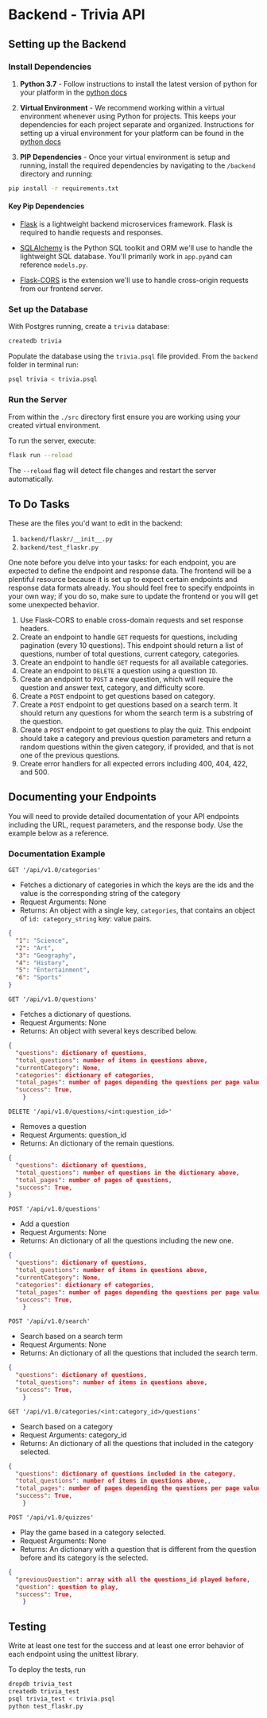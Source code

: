 # Backend - Trivia API

## Setting up the Backend

### Install Dependencies

1. **Python 3.7** - Follow instructions to install the latest version of python for your platform in the [python docs](https://docs.python.org/3/using/unix.html#getting-and-installing-the-latest-version-of-python)

2. **Virtual Environment** - We recommend working within a virtual environment whenever using Python for projects. This keeps your dependencies for each project separate and organized. Instructions for setting up a virual environment for your platform can be found in the [python docs](https://packaging.python.org/guides/installing-using-pip-and-virtual-environments/)

3. **PIP Dependencies** - Once your virtual environment is setup and running, install the required dependencies by navigating to the `/backend` directory and running:

```bash
pip install -r requirements.txt
```

#### Key Pip Dependencies

- [Flask](http://flask.pocoo.org/) is a lightweight backend microservices framework. Flask is required to handle requests and responses.

- [SQLAlchemy](https://www.sqlalchemy.org/) is the Python SQL toolkit and ORM we'll use to handle the lightweight SQL database. You'll primarily work in `app.py`and can reference `models.py`.

- [Flask-CORS](https://flask-cors.readthedocs.io/en/latest/#) is the extension we'll use to handle cross-origin requests from our frontend server.

### Set up the Database

With Postgres running, create a `trivia` database:

```bash
createdb trivia
```

Populate the database using the `trivia.psql` file provided. From the `backend` folder in terminal run:

```bash
psql trivia < trivia.psql
```

### Run the Server

From within the `./src` directory first ensure you are working using your created virtual environment.

To run the server, execute:

```bash
flask run --reload
```

The `--reload` flag will detect file changes and restart the server automatically.

## To Do Tasks

These are the files you'd want to edit in the backend:

1. `backend/flaskr/__init__.py`
2. `backend/test_flaskr.py`

One note before you delve into your tasks: for each endpoint, you are expected to define the endpoint and response data. The frontend will be a plentiful resource because it is set up to expect certain endpoints and response data formats already. You should feel free to specify endpoints in your own way; if you do so, make sure to update the frontend or you will get some unexpected behavior.

1. Use Flask-CORS to enable cross-domain requests and set response headers.
2. Create an endpoint to handle `GET` requests for questions, including pagination (every 10 questions). This endpoint should return a list of questions, number of total questions, current category, categories.
3. Create an endpoint to handle `GET` requests for all available categories.
4. Create an endpoint to `DELETE` a question using a question `ID`.
5. Create an endpoint to `POST` a new question, which will require the question and answer text, category, and difficulty score.
6. Create a `POST` endpoint to get questions based on category.
7. Create a `POST` endpoint to get questions based on a search term. It should return any questions for whom the search term is a substring of the question.
8. Create a `POST` endpoint to get questions to play the quiz. This endpoint should take a category and previous question parameters and return a random questions within the given category, if provided, and that is not one of the previous questions.
9. Create error handlers for all expected errors including 400, 404, 422, and 500.

## Documenting your Endpoints

You will need to provide detailed documentation of your API endpoints including the URL, request parameters, and the response body. Use the example below as a reference.

### Documentation Example

`GET '/api/v1.0/categories'`

- Fetches a dictionary of categories in which the keys are the ids and the value is the corresponding string of the category
- Request Arguments: None
- Returns: An object with a single key, `categories`, that contains an object of `id: category_string` key: value pairs.

```json
{
  "1": "Science",
  "2": "Art",
  "3": "Geography",
  "4": "History",
  "5": "Entertainment",
  "6": "Sports"
}
```

`GET '/api/v1.0/questions'`

- Fetches a dictionary of questions.
- Request Arguments: None
- Returns: An object with several keys described below.

```json
{
  "questions": dictionary of questions,
  "total_questions": number of items in questions above,
  "currentCategory": None,
  "categories": dictionary of categories,
  "total_pages": number of pages depending the questions per page value,
  "success": True,
    }
```


`DELETE '/api/v1.0/questions/<int:question_id>'`

- Removes a question
- Request Arguments: question_id
- Returns: An dictionary of the remain questions.

```json
{
  "questions": dictionary of questions,
  "total_questions": number of questions in the dictionary above,
  "total_pages": number of pages of questions,
  "success": True,
}
```

`POST '/api/v1.0/questions'`

- Add a question
- Request Arguments: None
- Returns: An dictionary of all the questions including the new one.

```json
{
  "questions": dictionary of questions,
  "total_questions": number of items in questions above,
  "currentCategory": None,
  "categories": dictionary of categories,
  "total_pages": number of pages depending the questions per page value,
  "success": True,
    }
```


`POST '/api/v1.0/search'`

- Search based on a search term
- Request Arguments: None
- Returns: An dictionary of all the questions that included the search term.

```json
{
  "questions": dictionary of questions,
  "total_questions": number of items in questions above,
  "success": True,
    }
```

`GET '/api/v1.0/categories/<int:category_id>/questions'`

- Search based on a category
- Request Arguments: category_id
- Returns: An dictionary of all the questions that included in the category selected.

```json
{
  "questions": dictionary of questions included in the category,
  "total_questions": number of items in questions above,,
  "total_pages": number of pages depending the questions per page value,
  "success": True,
    }
```

`POST '/api/v1.0/quizzes'`

- Play the game based in a category selected.
- Request Arguments: None
- Returns: An dictionary with a question that is different from the question before and its category is the selected.

```json
{
  "previousQuestion": array with all the questions_id played before,
  "question": question to play,
  "success": True,
    }
```

## Testing

Write at least one test for the success and at least one error behavior of each endpoint using the unittest library.

To deploy the tests, run

```bash
dropdb trivia_test
createdb trivia_test
psql trivia_test < trivia.psql
python test_flaskr.py
```
